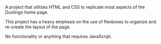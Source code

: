 A project that utilizes HTML and CSS to replicate most aspects of the Duolingo home page.

This project has a heavy emphasis on the use of flexboxes to organize and re-create the layout of the page.

No functionality or anything that requires JavaScript.